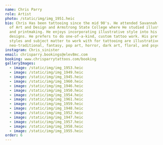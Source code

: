 ```yaml
---
name: Chris Parry
role: Artist
photo: /static/img/img_1951.heic
bio: Chris Has been tattooing since the mid 90's. He attended Savannah College
  of Art and Design and Armstrong State College where He studied illustration
  and printmaking. He enjoys incorporating illustrative style into his tattoo
  designs. He prefers to do one-of-a-kind, custom tattoo work. His preferred
  styles and subject matter to work with for tattooing are illustrative,
  neo-traditional, fantasy, pop art, horror, dark art, floral, and psychedelic
instagram: Chris_sinister
email: chrisparry.bookings@elev8mc.com
booking: www.chrisparrytattoos.com/booking
galleryImages:
  - image: /static/img/img_1953.heic
  - image: /static/img/img_1949.heic
  - image: /static/img/img_1945.heic
  - image: /static/img/img_1960.heic
  - image: /static/img/img_1946.heic
  - image: /static/img/img_1950.heic
  - image: /static/img/img_1954.heic
  - image: /static/img/img_1961.heic
  - image: /static/img/img_1959.heic
  - image: /static/img/img_1948.heic
  - image: /static/img/img_1952.heic
  - image: /static/img/img_1947.heic
  - image: /static/img/img_1957.heic
  - image: /static/img/img_1958.heic
  - image: /static/img/img_1955.heic
order: 6
---
```

